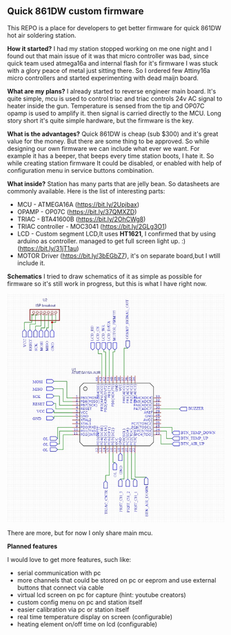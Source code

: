 ## **Quick 861DW custom firmware**

This REPO is a place for developers to get better firmware for quick 861DW hot air soldering station. 

**How it started?**
I had my station stopped working on me one night and I found out that main issue of it was that micro controller was bad, since quick team used atmega16a and internal flash for it's firmware I was stuck with a glory peace of metal just sitting there. So I ordered few Attiny16a micro controllers and started experimenting with dead maijn board. 
 
 **What are my plans?**
I already started to reverse engineer main board. It's quite simple, mcu is used to control triac and triac controls 24v AC signal to heater inside the gun. Temperature is sensed from the tip and OP07C opamp is used to amplify it. then signal is carried directly to the MCU. Long story short it's quite simple hardware, but the firmware is the key.

**What is the advantages?**
Quick 861DW is cheap (sub $300) and it's great value for the money. But there are some thing to be approved. So while designing our own firmware we can include what ever we want. For example it has a beeper, that beeps every time station boots, I hate it. So while creating station firmware It could be disabled, or enabled with help of configuration menu in service buttons combination.

**What inside?**
Station has many parts that are jelly bean. So datasheets are commonly available.
Here is the list of interesting parts:

 - MCU - ATMEGA16A (https://bit.ly/2Upjbax)
 - OPAMP - OP07C (https://bit.ly/37QMXZD)
 - TRIAC - BTA41600B (https://bit.ly/2OhCWg8)
 - TRIAC controller - MOC3041 (https://bit.ly/2GLg3O1)
 - LCD - Custom segment LCD,It uses **HT1621**, I confirmed that by using arduino as controller. managed to get full screen light up. :) (https://bit.ly/31jT1au)
 - MOTOR Driver (https://bit.ly/3bEGbZ7), it's on separate board,but I wtill include it.
  
**Schematics**
I tried to draw schematics of it as simple as possible for firmware so it's still work in progress, but this is what I have right now.

![schematic_image](https://raw.githubusercontent.com/VeryFastSnail/Quick861dw/master/Pictures/MCU_pinout.jpg)

There are more, but for now I only share main mcu.


**Planned features**

I would love to get more features, such like:
 - serial communication with pc
 - more channels that could be stored on pc or eeprom and use external buttons that connect via cable
 - virtual lcd screen on pc for capture (hint: youtube creators)
 - custom config menu on pc and station itself
 - easier calibration via pc or station itself
 - real time temperature display on screen (configurable)
 - heating element on/off time on lcd (configurable)
